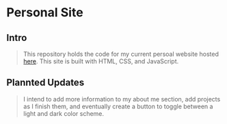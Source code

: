 # Personal Site

## Intro
> This repository holds the code for my current persoal website hosted [here](https://gabe-ng.github.io/). This site is built with HTML, CSS, and JavaScript.

## Plannted Updates
> I intend to add more information to my about me section, add projects as I finish them, and eventually create a button to toggle between a light and dark color scheme.
